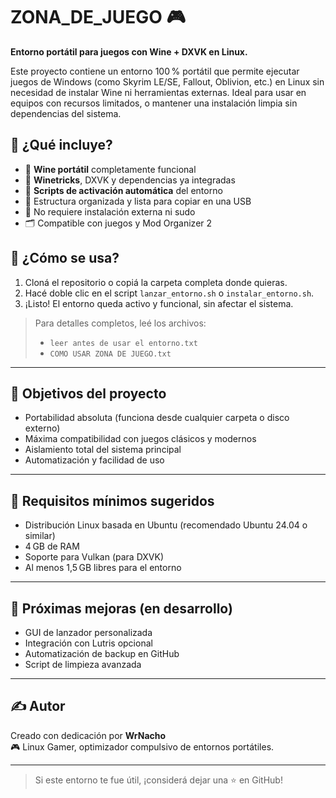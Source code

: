 # ZONA_DE_JUEGO 🎮

**Entorno portátil para juegos con Wine + DXVK en Linux.**

Este proyecto contiene un entorno 100 % portátil que permite ejecutar juegos de Windows (como Skyrim LE/SE, Fallout, Oblivion, etc.) en Linux sin necesidad de instalar Wine ni herramientas externas. Ideal para usar en equipos con recursos limitados, o mantener una instalación limpia sin dependencias del sistema.

## 🧩 ¿Qué incluye?

- 📁 **Wine portátil** completamente funcional
- 🧪 **Winetricks**, DXVK y dependencias ya integradas
- 🔄 **Scripts de activación automática** del entorno
- 🧼 Estructura organizada y lista para copiar en una USB
- 🚫 No requiere instalación externa ni sudo
- 🗂️ Compatible con juegos y Mod Organizer 2

## 🚀 ¿Cómo se usa?

1. Cloná el repositorio o copiá la carpeta completa donde quieras.
2. Hacé doble clic en el script `lanzar_entorno.sh` o `instalar_entorno.sh`.
3. ¡Listo! El entorno queda activo y funcional, sin afectar el sistema.

> Para detalles completos, leé los archivos:
> - `leer antes de usar el entorno.txt`
> - `COMO USAR ZONA DE JUEGO.txt`

---

## 📌 Objetivos del proyecto

- Portabilidad absoluta (funciona desde cualquier carpeta o disco externo)
- Máxima compatibilidad con juegos clásicos y modernos
- Aislamiento total del sistema principal
- Automatización y facilidad de uso

---

## 🧠 Requisitos mínimos sugeridos

- Distribución Linux basada en Ubuntu (recomendado Ubuntu 24.04 o similar)
- 4 GB de RAM
- Soporte para Vulkan (para DXVK)
- Al menos 1,5 GB libres para el entorno

---

## 🧰 Próximas mejoras (en desarrollo)

- GUI de lanzador personalizada
- Integración con Lutris opcional
- Automatización de backup en GitHub
- Script de limpieza avanzada

---

## ✍️ Autor

Creado con dedicación por **WrNacho**  
🎮 Linux Gamer, optimizador compulsivo de entornos portátiles.

---

> Si este entorno te fue útil, ¡considerá dejar una ⭐ en GitHub!
